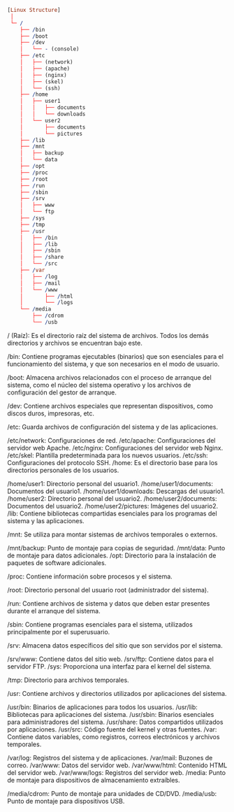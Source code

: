 ```prolog
[Linux Structure]
 │
 └─ /
    ├── /bin
    ├── /boot
    ├── /dev
    │   └── - (console)
    ├── /etc
    │   ├── (network)
    │   ├── (apache)
    │   ├── (nginx)
    │   ├── (skel)
    │   └── (ssh)
    ├── /home
    │   ├── user1
    │   │   ├── documents
    │   │   └── downloads
    │   └── user2
    │       ├── documents
    │       └── pictures
    ├── /lib
    ├── /mnt
    │   ├── backup
    │   └── data
    ├── /opt
    ├── /proc
    ├── /root
    ├── /run
    ├── /sbin
    ├── /srv
    │   ├── www
    │   └── ftp
    ├── /sys
    ├── /tmp
    ├── /usr
    │   ├── /bin
    │   ├── /lib
    │   ├── /sbin
    │   ├── /share
    │   └── /src
    ├── /var
    │   ├── /log
    │   ├── /mail
    │   └── /www
    │       ├── /html
    │       └── /logs
    └── /media
        ├── /cdrom
        └── /usb

```

/ (Raíz): Es el directorio raíz del sistema de archivos. Todos los demás directorios y archivos se encuentran bajo este.

/bin: Contiene programas ejecutables (binarios) que son esenciales para el funcionamiento del sistema, y que son necesarios en el modo de usuario.

/boot: Almacena archivos relacionados con el proceso de arranque del sistema, como el núcleo del sistema operativo y los archivos de configuración del gestor de arranque.

/dev: Contiene archivos especiales que representan dispositivos, como discos duros, impresoras, etc.

/etc: Guarda archivos de configuración del sistema y de las aplicaciones.

/etc/network: Configuraciones de red.
/etc/apache: Configuraciones del servidor web Apache.
/etc/nginx: Configuraciones del servidor web Nginx.
/etc/skel: Plantilla predeterminada para los nuevos usuarios.
/etc/ssh: Configuraciones del protocolo SSH.
/home: Es el directorio base para los directorios personales de los usuarios.

/home/user1: Directorio personal del usuario1.
/home/user1/documents: Documentos del usuario1.
/home/user1/downloads: Descargas del usuario1.
/home/user2: Directorio personal del usuario2.
/home/user2/documents: Documentos del usuario2.
/home/user2/pictures: Imágenes del usuario2.
/lib: Contiene bibliotecas compartidas esenciales para los programas del sistema y las aplicaciones.

/mnt: Se utiliza para montar sistemas de archivos temporales o externos.

/mnt/backup: Punto de montaje para copias de seguridad.
/mnt/data: Punto de montaje para datos adicionales.
/opt: Directorio para la instalación de paquetes de software adicionales.

/proc: Contiene información sobre procesos y el sistema.

/root: Directorio personal del usuario root (administrador del sistema).

/run: Contiene archivos de sistema y datos que deben estar presentes durante el arranque del sistema.

/sbin: Contiene programas esenciales para el sistema, utilizados principalmente por el superusuario.

/srv: Almacena datos específicos del sitio que son servidos por el sistema.

/srv/www: Contiene datos del sitio web.
/srv/ftp: Contiene datos para el servidor FTP.
/sys: Proporciona una interfaz para el kernel del sistema.

/tmp: Directorio para archivos temporales.

/usr: Contiene archivos y directorios utilizados por aplicaciones del sistema.

/usr/bin: Binarios de aplicaciones para todos los usuarios.
/usr/lib: Bibliotecas para aplicaciones del sistema.
/usr/sbin: Binarios esenciales para administradores del sistema.
/usr/share: Datos compartidos utilizados por aplicaciones.
/usr/src: Código fuente del kernel y otras fuentes.
/var: Contiene datos variables, como registros, correos electrónicos y archivos temporales.

/var/log: Registros del sistema y de aplicaciones.
/var/mail: Buzones de correo.
/var/www: Datos del servidor web.
/var/www/html: Contenido HTML del servidor web.
/var/www/logs: Registros del servidor web.
/media: Punto de montaje para dispositivos de almacenamiento extraíbles.

/media/cdrom: Punto de montaje para unidades de CD/DVD.
/media/usb: Punto de montaje para dispositivos USB.